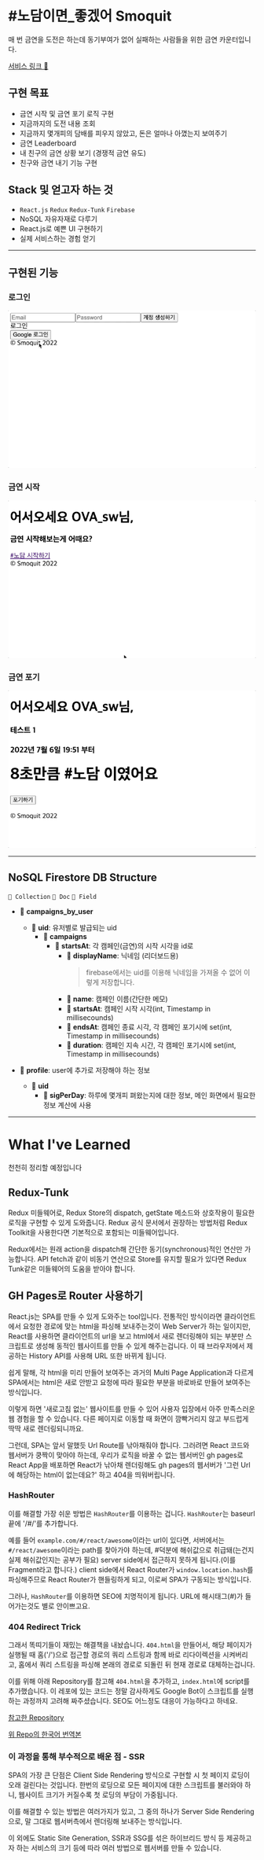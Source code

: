 # #노담이면\_좋겠어 Smoquit

매 번 금연을 도전은 하는데 동기부여가 없어 실패하는 사람들을 위한 금연 카운터입니다.

[서비스 링크 🔗](https://custardcream98.github.io/smoquit/)

## 구현 목표

- 금연 시작 및 금연 포기 로직 구현
- 지금까지의 도전 내용 조회
- 지금까지 몇개피의 담배를 피우지 않았고, 돈은 얼마나 아꼈는지 보여주기
- 금연 Leaderboard
- 내 친구의 금연 상황 보기 (경쟁적 금연 유도)
- 친구와 금연 내기 기능 구현

## Stack 및 얻고자 하는 것

- `React.js` `Redux` `Redux-Tunk` `Firebase`
- NoSQL 자유자재로 다루기
- React.js로 예쁜 UI 구현하기
- 실제 서비스하는 경험 얻기

---

## 구현된 기능

### 로그인

![로그인](./img//login.gif)

### 금연 시작

![금연시작](./img/createCampaign.gif)

### 금연 포기

![금연포기](./img/endCampaign.gif)

---

## NoSQL Firestore DB Structure

`💼 Collection` `📙 Doc` `📄 Field`

- 💼 **campaigns_by_user**

  - 📙 **uid**: 유저별로 발급되는 uid
    - 💼 **campaigns**
      - 📙 **startsAt**: 각 캠페인(금연)의 시작 시각을 id로
        - 📄 **displayName**: 닉네임 (리더보드용)
          > firebase에서는 uid를 이용해 닉네임을 가져올 수 없어 이렇게 저장합니다.
        - 📄 **name**: 캠페인 이름(간단한 메모)
        - 📄 **startsAt**: 캠페인 시작 시각(int, Timestamp in millisecounds)
        - 📄 **endsAt**: 캠페인 종료 시각, 각 캠페인 포기시에 set(int, Timestamp in millisecounds)
        - 📄 **duration**: 캠페인 지속 시간, 각 캠페인 포기시에 set(int, Timestamp in millisecounds)

- 💼 **profile**: user에 추가로 저장해야 하는 정보
  - 📙 **uid**
    - 📄 **sigPerDay**: 하루에 몇개피 펴왔는지에 대한 정보, 메인 화면에서 필요한 정보 계산에 사용

---

# What I've Learned

천천히 정리할 예정입니다

## Redux-Tunk

Redux 미들웨어로, Redux Store의 dispatch, getState 메소드와 상호작용이 필요한 로직을 구현할 수 있게 도와줍니다. Redux 공식 문서에서 권장하는 방법처럼 Redux Toolkit을 사용한다면 기본적으로 포함되는 미들웨어입니다.

Redux에서는 원래 action을 dispatch해 간단한 동기(synchronous)적인 연산만 가능합니다. API fetch과 같이 비동기 연산으로 Store를 유지할 필요가 있다면 Redux Tunk같은 미들웨어의 도움을 받아야 합니다.

## GH Pages로 Router 사용하기

React.js는 SPA를 만들 수 있게 도와주는 tool입니다. 전통적인 방식이라면 클라이언트에서 요청한 경로에 맞는 html을 파싱해 보내주는것이 Web Server가 하는 일이지만, React를 사용하면 클라이언트의 url을 보고 html에서 새로 렌더링해야 되는 부분만 스크립트로 생성해 동적인 웹사이트를 만들 수 있게 해주는겁니다. 이 때 브라우저에서 제공하는 History API를 사용해 URL 또한 바뀌게 됩니다.

쉽게 말해, 각 html을 미리 만들어 보여주는 과거의 Multi Page Application과 다르게 SPA에서는 html은 새로 안받고 요청에 따라 필요한 부분을 바로바로 만들어 보여주는 방식입니다.

이렇게 하면 '새로고침 없는' 웹사이트를 만들 수 있어 사용자 입장에서 아주 만족스러운 웹 경험을 할 수 있습니다. 다른 페이지로 이동할 때 화면이 깜빡거리지 않고 부드럽게 딱딱 새로 렌더링되니까요.

그런데, SPA는 앞서 말했듯 Url Route를 낚아채줘야 합니다. 그러려면 React 코드와 웹서버가 쿵짝이 맞아야 하는데, 우리가 로직을 바꿀 수 없는 웹서버인 gh pages로 React App을 배포하면 React가 낚아채 렌더링해도 gh pages의 웹서버가 '그런 Url에 해당하는 html이 없는데요?' 하고 404을 띄워버립니다.

### HashRouter

이를 해결할 가장 쉬운 방법은 `HashRouter`를 이용하는 겁니다. `HashRouter`는 baseurl 끝에 '/#/'를 추가합니다.

예를 들어 `example.com/#/react/awesome`이라는 url이 있다면, 서버에서는 `#/react/awesome`이라는 path를 찾아가야 하는데, #덕분에 해쉬값으로 취급돼(는건지 실제 해쉬값인지는 공부가 필요) server side에서 접근하지 못하게 됩니다.(이를 Fragment라고 합니다.) client side에서 React Router가 `window.location.hash`를 파싱해주므로 React Router가 핸들링하게 되고, 이로써 SPA가 구동되는 방식입니다.

그러나, `HashRouter`를 이용하면 SEO에 치명적이게 됩니다. URL에 해시태그(#)가 들어가는것도 별로 안이쁘고요.

### 404 Redirect Trick

그래서 똑띠기들이 재밌는 해결책을 내놨습니다. `404.html`을 만들어서, 해당 페이지가 실행될 때 홈('/')으로 접근할 경로의 쿼리 스트링과 함께 바로 리다이렉션을 시켜버리고, 홈에서 쿼리 스트링을 파싱해 본래의 경로로 되돌린 뒤 현재 경로로 대체하는겁니다.

이를 위해 아래 Repository를 참고해 `404.html`을 추가하고, `index.html`에 script를 추가했습니다. 이 레포에 있는 코드는 정말 감사하게도 Google Bot이 스크립트를 실행하는 과정까지 고려해 짜주셨습니다. SEO도 어느정도 대응이 가능하다고 하네요.

[참고한 Repository](https://github.com/rafgraph/spa-github-pages)

[위 Repo의 한국어 번역본](https://sujinlee.me/spa-github-pages-ko/)

### 이 과정을 통해 부수적으로 배운 점 - SSR

SPA의 가장 큰 단점은 Client Side Rendering 방식으로 구현할 시 첫 페이지 로딩이 오래 걸린다는 것입니다. 한번의 로딩으로 모든 페이지에 대한 스크립트를 불러와야 하니, 웹사이트 크기가 커질수록 첫 로딩의 부담이 가중됩니다.

이를 해결할 수 있는 방법은 여러가지가 있고, 그 중의 하나가 Server Side Rendering으로, 말 그대로 웹서버측에서 렌더링해 보내주는 방식입니다.

이 외에도 Static Site Generation, SSR과 SSG를 섞은 하이브리드 방식 등 제공하고자 하는 서비스의 크기 등에 따라 여러 방법으로 웹서버를 만들 수 있습니다.
